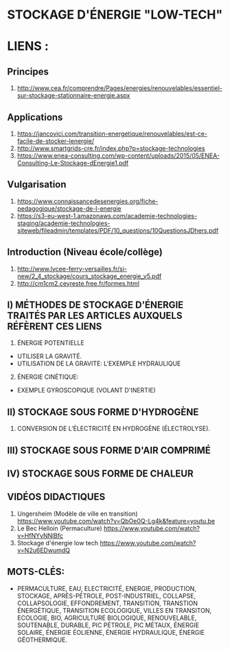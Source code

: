 STOCKAGE D'ÉNERGIE "LOW-TECH"
===


LIENS :
===

## Principes
1. <http://www.cea.fr/comprendre/Pages/energies/renouvelables/essentiel-sur-stockage-stationnaire-energie.aspx>

## Applications
1. <https://jancovici.com/transition-energetique/renouvelables/est-ce-facile-de-stocker-lenergie/>
2. <http://www.smartgrids-cre.fr/index.php?p=stockage-technologies>
3. <https://www.enea-consulting.com/wp-content/uploads/2015/05/ENEA-Consulting-Le-Stockage-dEnergie1.pdf>

## Vulgarisation
1. <https://www.connaissancedesenergies.org/fiche-pedagogique/stockage-de-l-energie>
2. <https://s3-eu-west-1.amazonaws.com/academie-technologies-staging/academie-technologies-siteweb/fileadmin/templates/PDF/10_questions/10QuestionsJDhers.pdf>

## Introduction (Niveau école/collège)
1. <http://www.lycee-ferry-versailles.fr/si-new/2_4_stockage/cours_stockage_energie_v5.pdf>
2. <http://cm1cm2.ceyreste.free.fr/formes.html>

## I) MÉTHODES DE STOCKAGE D'ÉNERGIE TRAITÉS PAR LES ARTICLES AUXQUELS RÉFÈRENT CES LIENS

1. ÉNERGIE POTENTIELLE
  - UTILISER LA GRAVITÉ.
  - UTILISATION DE LA GRAVITE: L'EXEMPLE HYDRAULIQUE
2. ÉNERGIE CINÉTIQUE:
  - EXEMPLE GYROSCOPIQUE (VOLANT D'INERTIE)

## II) STOCKAGE SOUS FORME D'HYDROGÈNE
1. CONVERSION DE L’ÉLECTRICITÉ EN HYDROGÈNE (ÉLECTROLYSE).

## III) STOCKAGE SOUS FORME D'AIR COMPRIMÉ

## IV) STOCKAGE SOUS FORME DE CHALEUR



## VIDÉOS DIDACTIQUES
 1. Ungersheim (Modèle de ville en transition) <https://www.youtube.com/watch?v=QbOe0Q-Lg4k&feature=youtu.be>
 2. Le Bec Helloin (Permaculture) <https://www.youtube.com/watch?v=HfNYyNNlBfc>
 3. Stockage d'énergie low tech <https://www.youtube.com/watch?v=N2u6EDwumdQ>


## MOTS-CLÉS:
- PERMACULTURE, EAU, ELECTRICITÉ, ENERGIE, PRODUCTION, STOCKAGE, APRÈS-PÉTROLE, POST-INDUSTRIEL, COLLAPSE, COLLAPSOLOGIE, EFFONDREMENT, TRANSITION, TRANSTION ÉNERGÉTIQUE, TRANSITION ECOLOGIQUE, VILLES EN TRANSITON, ECOLOGIE, BIO, AGRICULTURE BIOLOGIQUE, RENOUVELABLE, SOUTENABLE, DURABLE, PIC PÉTROLE, PIC MÉTAUX, ÉNERGIE SOLAIRE, ÉNERGIE ÉOLIENNE, ÉNERGIE HYDRAULIQUE, ÉNERGIE GÉOTHERMIQUE.
